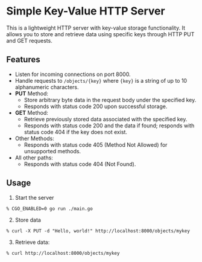 # Simple Key-Value HTTP Server

This is a lightweight HTTP server with key-value storage functionality. It allows you to store and retrieve data using specific keys through HTTP PUT and GET requests.

## Features

- Listen for incoming connections on port 8000.
- Handle requests to `/objects/{key}` where `{key}` is a string of up to 10 alphanumeric characters.
- **PUT** Method:
  - Store arbitrary byte data in the request body under the specified key.
  - Responds with status code 200 upon successful storage.
- **GET** Method:
  - Retrieve previously stored data associated with the specified key.
  - Responds with status code 200 and the data if found; responds with status code 404 if the key does not exist.
- Other Methods:
  - Responds with status code 405 (Method Not Allowed) for unsupported methods.
- All other paths:
  - Responds with status code 404 (Not Found).

## Usage

1. Start the server
```
% CGO_ENABLED=0 go run ./main.go
```

2. Store data
```
% curl -X PUT -d "Hello, world!" http://localhost:8000/objects/mykey
```
3. Retrieve data:  
```
% curl http://localhost:8000/objects/mykey
```